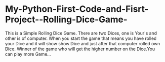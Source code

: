 # My-Python-First-Code-and-Fisrt-Project--Rolling-Dice-Game-
This is a Simple Rolling Dice Game. There are two Dices, one is Your's and other is of computer. When you start the game that means you have rolled your Dice and it will show show Dice and just after that computer rolled own Dice. Winner of the game who will get the higher number on the Dice.You can play more Game...
